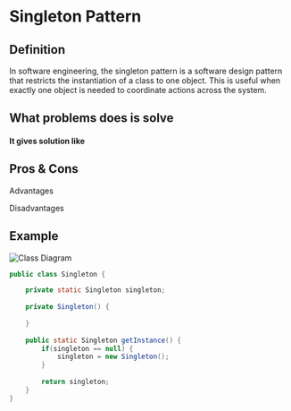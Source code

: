 Singleton Pattern
=============================

## Definition
In software engineering, the singleton pattern is a software design pattern that
restricts the instantiation of a class to one object. 
This is useful when exactly one object is needed to coordinate actions across the system. 

## What problems does is solve



#### It gives solution like 


	

## Pros & Cons
Advantages
	
	
	

Disadvantages

	
	



## Example
![Class Diagram](https://img-blog.csdn.net/20160809183726500?watermark/2/text/aHR0cDovL2Jsb2cuY3Nkbi5uZXQv/font/5a6L5L2T/fontsize/400/fill/I0JBQkFCMA==/dissolve/70/gravity/Center)

``` java
public class Singleton {

	private static Singleton singleton;
	
	private Singleton() {
		
	}
	
	public static Singleton getInstance() {
		if(singleton == null) {
			singleton = new Singleton();
		}
		
		return singleton;
	}
}
```